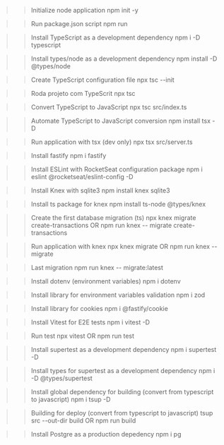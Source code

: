 >> Initialize node application
npm init -y

>> Run package.json script
npm run

>> Install TypeScript as a development dependency
npm i -D typescript

>> Install types/node as a development dependency
npm install -D @types/node

>> Create TypeScript configuration file
npx tsc --init

>> Roda projeto com TypeScrit
npx tsc

>> Convert TypeScript to JavaScript
npx tsc src/index.ts

>> Automate TypeScript to JavaScript conversion
npm install tsx -D

>> Run application with tsx (dev only)
npx tsx src/server.ts

>> Install fastify
npm i fastify

>> Install ESLint with RocketSeat configuration package
npm i eslint @rocketseat/eslint-config -D

>> Install Knex with sqlite3
npm install knex sqlite3

>> Install ts package for knex
npm install ts-node @types/knex

>> Create the first database migration (ts)
npx knex migrate create-transactions
OR
npm run knex -- migrate create-transactions

>> Run application with knex
npx knex migrate
OR
npm run knex -- migrate

>> Last migration
npm run knex -- migrate:latest

>> Install dotenv (environment variables)
npm i dotenv

>> Install library for environment variables validation
npm i zod

>> Install library for cookies
npm i @fastify/cookie

>> Install Vitest for E2E tests
npm i vitest -D

>> Run test
npx vitest
OR
npm run test

>> Install supertest as a development dependency
npm i supertest -D

>> Install types for supertest as a development dependency
npm i -D @types/supertest

>> Install global dependency for building (convert from typescript to javascript)
npm i tsup -D

>> Building for deploy (convert from typescript to javascript)
tsup src --out-dir build
OR
npm run build

>> Install Postgre as a production depedency
npm i pg